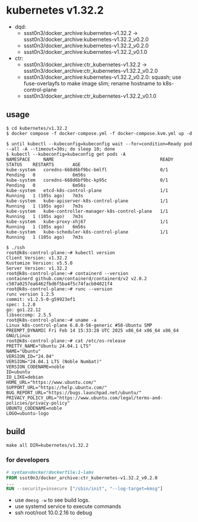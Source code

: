 # kubernetes v1.32.2

* dqd:
  * ssst0n3/docker_archive:kubernetes-v1.32.2 -> ssst0n3/docker_archive:kubernetes-v1.32.2_v0.2.0
  * ssst0n3/docker_archive:kubernetes-v1.32.2_v0.2.0
  * ssst0n3/docker_archive:kubernetes-v1.32.2_v0.1.0
* ctr:
  * ssst0n3/docker_archive:ctr_kubernetes-v1.32.2 -> ssst0n3/docker_archive:ctr_kubernetes-v1.32.2_v0.2.0
  * ssst0n3/docker_archive:kubernetes-v1.32.2_v0.2.0: squash; use fuse-overlayfs to make image slim; rename hostname to k8s-control-plane
  * ssst0n3/docker_archive:ctr_kubernetes-v1.32.2_v0.1.0

## usage

```shell
$ cd kubernetes/v1.32.2
$ docker compose -f docker-compose.yml -f docker-compose.kvm.yml up -d
```

```shell
$ until kubectl --kubeconfig=kubeconfig wait --for=condition=Ready pod --all -A --timeout=30s; do sleep 10; done
$ kubectl --kubeconfig=kubeconfig get pods -A
NAMESPACE     NAME                                        READY   STATUS    RESTARTS       AGE
kube-system   coredns-668d6bf9bc-bmlfl                    0/1     Pending   0              6m56s
kube-system   coredns-668d6bf9bc-kp95c                    0/1     Pending   0              6m56s
kube-system   etcd-k8s-control-plane                      1/1     Running   1 (105s ago)   7m3s
kube-system   kube-apiserver-k8s-control-plane            1/1     Running   1 (105s ago)   7m3s
kube-system   kube-controller-manager-k8s-control-plane   1/1     Running   1 (105s ago)   7m3s
kube-system   kube-proxy-xhj67                            1/1     Running   1 (105s ago)   6m56s
kube-system   kube-scheduler-k8s-control-plane            1/1     Running   1 (105s ago)   7m3s
```

```shell
$ ./ssh
root@k8s-control-plane:~# kubectl version
Client Version: v1.32.2
Kustomize Version: v5.5.0
Server Version: v1.32.2
root@k8s-control-plane:~# containerd --version
containerd github.com/containerd/containerd/v2 v2.0.2 c507a0257ea6462fbd6f5ba4f5c74facb04021f4
root@k8s-control-plane:~# runc --version
runc version 1.2.5
commit: v1.2.5-0-g59923ef1
spec: 1.2.0
go: go1.22.12
libseccomp: 2.5.5
root@k8s-control-plane:~# uname -a
Linux k8s-control-plane 6.8.0-56-generic #58-Ubuntu SMP PREEMPT_DYNAMIC Fri Feb 14 15:33:28 UTC 2025 x86_64 x86_64 x86_64 GNU/Linux
root@k8s-control-plane:~# cat /etc/os-release 
PRETTY_NAME="Ubuntu 24.04.1 LTS"
NAME="Ubuntu"
VERSION_ID="24.04"
VERSION="24.04.1 LTS (Noble Numbat)"
VERSION_CODENAME=noble
ID=ubuntu
ID_LIKE=debian
HOME_URL="https://www.ubuntu.com/"
SUPPORT_URL="https://help.ubuntu.com/"
BUG_REPORT_URL="https://bugs.launchpad.net/ubuntu/"
PRIVACY_POLICY_URL="https://www.ubuntu.com/legal/terms-and-policies/privacy-policy"
UBUNTU_CODENAME=noble
LOGO=ubuntu-logo
```

## build

```shell
make all DIR=kubernetes/v1.32.2
```


### for developers

```dockerfile
# syntax=docker/dockerfile:1-labs
FROM ssst0n3/docker_archive:ctr_kubernetes-v1.32.2_v0.2.0
...
RUN --security=insecure ["/sbin/init", "--log-target=kmsg"]
```

* use `dmesg -w` to see build logs.
* use systemd service to execute commands
* ssh root/root 10.0.2.16 to debug